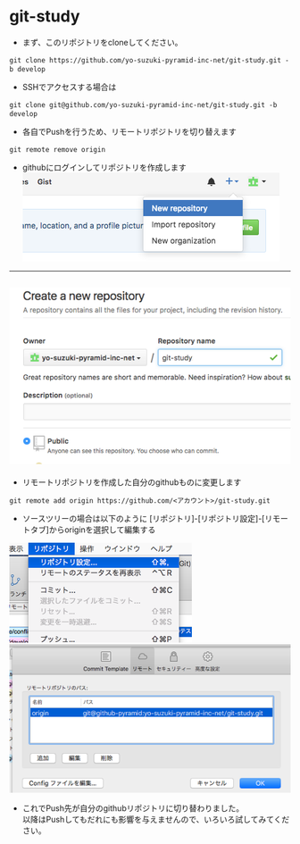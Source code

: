 git-study
===

- まず、このリポジトリをcloneしてください。   
```
git clone https://github.com/yo-suzuki-pyramid-inc-net/git-study.git -b develop
```
- SSHでアクセスする場合は
```
git clone git@github.com/yo-suzuki-pyramid-inc-net/git-study.git -b develop
```

- 各自でPushを行うため、リモートリポジトリを切り替えます
```
git remote remove origin
```
- githubにログインしてリポジトリを作成します
![](img/github_top.png)
---
![](img/github_create_repo.png)
---
- リモートリポジトリを作成した自分のgithubものに変更します
```
git remote add origin https://github.com/<アカウント>/git-study.git
```
- ソースツリーの場合は以下のように [リポジトリ]-[リポジトリ設定]-[リモートタブ]からoriginを選択して編集する

![](img/repo_setting.png)
![](img/repo_remote.png)
- これでPush先が自分のgithubリポジトリに切り替わりました。  
以降はPushしてもだれにも影響を与えませんので、いろいろ試してみてください。
